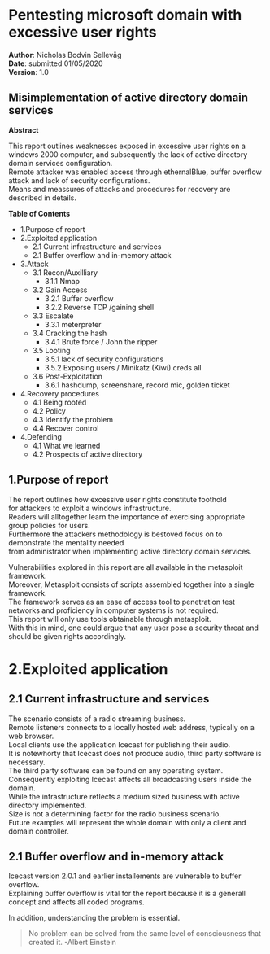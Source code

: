 Pentesting microsoft domain with excessive user rights
======================================================

**Author**: Nicholas Bodvin Sellevåg  
**Date**: submitted 01/05/2020  
**Version**: 1.0  






Misimplementation of active directory domain services
-------------------------------------------------------------------
**Abstract**  

This report outlines weaknesses exposed in excessive user rights on a windows 2000 computer, and subsequently the lack of active directory domain services configuration.  
Remote attacker was enabled access through ethernalBlue, buffer overflow attack and lack of security configurations.  
Means and meassures of attacks and procedures for recovery are described in details.   



**Table of Contents**  
* 1.Purpose of report  
* 2.Exploited application  
  * 2.1 Current infrastructure and services
  * 2.1 Buffer overflow and in-memory attack
* 3.Attack  
  * 3.1 Recon/Auxilliary  
    * 3.1.1 Nmap
  * 3.2 Gain Access  
    * 3.2.1 Buffer overflow
    * 3.2.2 Reverse TCP /gaining shell
  * 3.3 Escalate  
    * 3.3.1 meterpreter
  * 3.4 Cracking the hash  
    * 3.4.1 Brute force / John the ripper
  * 3.5 Looting  
    * 3.5.1 lack of security configurations
    * 3.5.2 Exposing users / Minikatz (Kiwi) creds all
  * 3.6 Post-Exploitation  
    * 3.6.1 hashdump, screenshare, record mic, golden ticket
* 4.Recovery procedures
  * 4.1 Being rooted
  * 4.2 Policy
  * 4.3 Identify the problem
  * 4.4 Recover control
* 4.Defending 
  * 4.1 What we learned
  * 4.2 Prospects of active directory
  
  
 1.Purpose of report  
--------------------
The report outlines how excessive user rights constitute foothold    
for attackers to exploit a windows infrastructure.  
Readers will alltogether learn the importance of exercising appropriate group policies for users.  
Furthermore the attackers methodology is bestoved focus on to demonstrate the mentality needed  
from administrator when implementing active directory domain services.  

Vulnerabilities explored in this report are all available in the metasploit framework.  
Moreover, Metasploit consists of scripts assembled together into a single framework.  
The framework serves as an ease of access tool to penetration test networks and proficiency in computer systems is not required.  
This report will only use tools obtainable through metasploit.  
With this in mind, one could argue that any user pose a security threat and should be given rights accordingly.  

2.Exploited application  
=======================  

2.1 Current infrastructure and services  
---------------------------------------  
The scenario consists of a radio streaming business.  
Remote listeners connects to a locally hosted web address, typically on a web browser.  
Local clients use the application Icecast for publishing their audio.  
It is notewhorty that Icecast does not produce audio, third party software is necessary.  
The third party software can be found on any operating system.  
Consequently exploiting Icecast affects all broadcasting users inside the domain.  
While the infrastructure reflects a medium sized business with active directory implemented.  
Size is not a determining factor for the radio business scenario.  
Future examples will represent the whole domain with only a client and domain controller.  

 2.1 Buffer overflow and in-memory attack
 ----------------------------------------
Icecast version 2.0.1 and earlier installements are vulnerable to buffer overflow.  
Explaining buffer overflow is vital for the report because it is a generall concept and affects all coded programs.  

In addition, understanding the problem is essential.  

>No problem can be solved from the same level of consciousness that created it. -Albert Einstein




